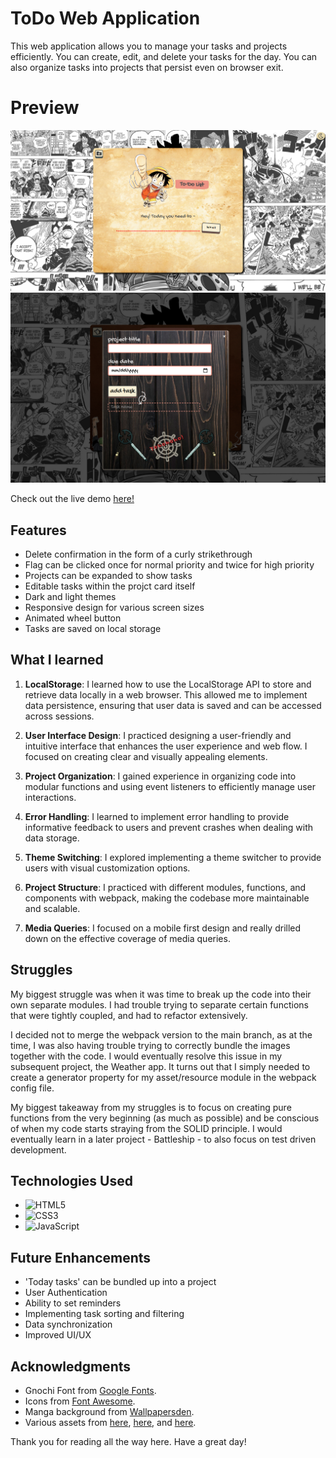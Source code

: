 # ToDo Web Application

This web application allows you to manage your tasks and projects efficiently. You can create, edit, and delete your tasks for the day. You can also organize tasks into projects that persist even on browser exit.

# Preview

<img src="./images/todolist-preview.png" alt="Main page" width="700" />

<img src="./images/darktheme-preview.png" alt="Projects page dark theme" width="700" />

Check out the live demo [here!](https://innopaolo.github.io/todo-app/)


## Features

- Delete confirmation in the form of a curly strikethrough 
- Flag can be clicked once for normal priority and twice for high priority
- Projects can be expanded to show tasks
- Editable tasks within the projct card itself
- Dark and light themes
- Responsive design for various screen sizes
- Animated wheel button
- Tasks are saved on local storage


## What I learned

1. **LocalStorage**: I learned how to use the LocalStorage API to store and retrieve data locally in a web browser. This allowed me to implement data persistence, ensuring that user data is saved and can be accessed across sessions.

2. **User Interface Design**: I practiced designing a user-friendly and intuitive interface that enhances the user experience and web flow. I focused on creating clear and visually appealing elements.

3. **Project Organization**: I gained experience in organizing code into modular functions and using event listeners to efficiently manage user interactions.

4. **Error Handling**: I learned to implement error handling to provide informative feedback to users and prevent crashes when dealing with data storage.

5. **Theme Switching**: I explored implementing a theme switcher to provide users with visual customization options.

6. **Project Structure**: I practiced with different modules, functions, and components with webpack, making the codebase more maintainable and scalable.

7. **Media Queries**: I focused on a mobile first design and really drilled down on the effective coverage of media queries.


## Struggles

My biggest struggle was when it was time to break up the code into their own separate modules. I had trouble trying to separate certain functions that were tightly coupled, and had to refactor extensively. 

I decided not to merge the webpack version to the main branch, as at the time, I was also having trouble trying to correctly bundle the images together with the code. I would eventually resolve this issue in my subsequent project, the Weather app. It turns out that I simply needed to create a generator property for my asset/resource module in the webpack config file.

My biggest takeaway from my struggles is to focus on creating pure functions from the very beginning (as much as possible) and be conscious of when my code starts straying from the SOLID principle. I would eventually learn in a later project - Battleship - to also focus on test driven development.


## Technologies Used

- ![HTML5](https://img.shields.io/badge/html5-%23E34F26.svg?style=for-the-badge&logo=html5&logoColor=white)
- ![CSS3](https://img.shields.io/badge/css3-%231572B6.svg?style=for-the-badge&logo=css3&logoColor=white)   
- ![JavaScript](https://img.shields.io/badge/javascript-%23323330.svg?style=for-the-badge&logo=javascript&logoColor=%23F7DF1E)


## Future Enhancements

- 'Today tasks' can be bundled up into a project
- User Authentication
- Ability to set reminders
- Implementing task sorting and filtering
- Data synchronization
- Improved UI/UX

## Acknowledgments

- Gnochi Font from [Google Fonts](https://fonts.google.com/).
- Icons from [Font Awesome](https://fontawesome.com/).
- Manga background from [Wallpapersden](https://wallpapersden.com/).
- Various assets from [here](https://www.pngwing.com/en/free-png-zoyqj), [here](https://custom-cursor.com/en/collection/one-piece/one-piece-usopp-slingshot), and [here](http://www.kindpng.com/free/one-piece-luffy/).



Thank you for reading all the way here. Have a great day! 

